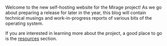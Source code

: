 Welcome to the new self-hosting website for the Mirage project!  As we go about preparing a release for later in the year, this blog will contain technical musings and work-in-progress reports of various bits of the operating system.

If you are interested in learning more about the project, a good place to go is the [resources](/resources) section.

